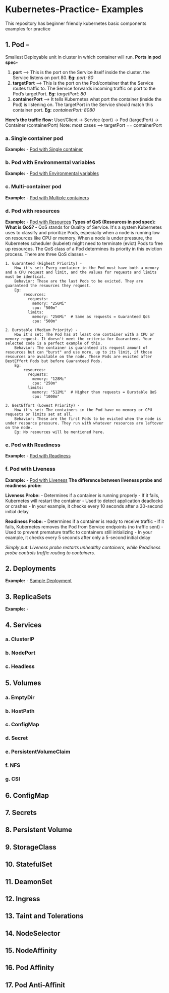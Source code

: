 # Kubernetes-Practice- Examples
This repository has beginner friendly kubernetes basic components examples for practice
## 1. Pod – 
Smallest Deployable unit in cluster in which container will run.
**Ports in pod spec-**
1. **port** --> This is the port on the Service itself inside the cluster. the Service listens on port 80. **Eg:** _port: 80_
2. **targetPort** --> This is the port on the Pod/container that the Service routes traffic to. The Service forwards incoming traffic on port to the Pod’s targetPort. **Eg:** _targetPort: 80_
3. **containerPort** --> It tells Kubernetes what port the container (inside the Pod) is listening on. The targetPort in the Service should match this container port. **Eg:** _containerPort: 8080_
							   
**Here’s the traffic flow:**
		User/Client → Service (port) → Pod (targetPort) → Container (containerPort)
		Note: most cases --> targetPort == containerPort

### a. Single container pod
**Example:** - [Pod with Single container](01-pods/pod-with-single-container.yaml)
### b. Pod with Environmental variables
**Example:** - [Pod with Environmental variables](01-pods/pod-with-env.yaml)
### c. Multi-container pod
**Example:** - [Pod with Multiple containers](01-pods/pod-with-multi-container.yaml)
### d. Pod with resources
**Example:** - [Pod with Resources](01-pods/pod-with-resources.yaml)
**Types of QoS (Resources in pod spec):**
**What is QoS? -**
	QoS stands for Quality of Service. It's a system Kubernetes uses to classify and prioritize Pods, especially when a node is running low on resources like CPU or memory.
	When a node is under pressure, the Kubernetes scheduler (kubelet) might need to terminate (evict) Pods to free up resources.
	The QoS class of a Pod determines its priority in this eviction process.
	There are three QoS classes - 

	1. Guaranteed (Highest Priority) -
		How it's set: Every container in the Pod must have both a memory and a CPU request and limit, and the values for requests and limits must be identical.
		Behavior: These are the last Pods to be evicted. They are guaranteed the resources they request.
		Eg:
			resources:
			  requests:
				memory: "256Mi"
				cpu: "500m"
			  limits:
				memory: "256Mi"  # Same as requests = Guaranteed QoS
				cpu: "500m"
				
	2. Burstable (Medium Priority) - 
		How it's set: The Pod has at least one container with a CPU or memory request. It doesn't meet the criteria for Guaranteed. Your selected code is a perfect example of this.
		Behavior: The container is guaranteed its request amount of resources but can "burst" and use more, up to its limit, if those resources are available on the node. These Pods are evicted after BestEffort Pods but before Guaranteed Pods.
		Eg:
			resources:
			  requests:
				memory: "128Mi"
				cpu: "250m"
			  limits:
				memory: "512Mi"  # Higher than requests = Burstable QoS
				cpu: "1000m" 
				
	3. BestEffort (Lowest Priority) - 
		How it's set: The containers in the Pod have no memory or CPU requests or limits set at all.
		Behavior: These are the first Pods to be evicted when the node is under resource pressure. They run with whatever resources are leftover on the node.
		Eg: No resources will be mentioned here.
### e. Pod with Readiness
**Example:** - [Pod with Readiness](01-pods/pod-with-readiness.yaml)
### f. Pod with Liveness
**Example:** - [Pod with Liveness](01-pods/pod-with-liveness.yaml)
**The difference between liveness probe and readiness probe:**

   **Liveness Probe:**
    	- Determines if a container is running properly
        - If it fails, Kubernetes will restart the container
        - Used to detect application deadlocks or crashes
        - In your example, it checks every 10 seconds after a 30-second initial delay

   **Readiness Probe:**
        - Determines if a container is ready to receive traffic
        - If it fails, Kubernetes removes the Pod from Service endpoints (no traffic sent)
        - Used to prevent premature traffic to containers still initializing
        - In your example, it checks every 5 seconds after only a 5-second initial delay

   _Simply put: Liveness probe restarts unhealthy containers, while Readiness probe controls traffic routing to containers._


## 2. Deployments
**Example:** - [Sample Deployment](02-deployments/deploy.yaml)

## 3. ReplicaSets
**Example:** - 
## 4. Services
### a. ClusterIP
### b. NodePort
### c. Headless
## 5. Volumes
### a. EmptyDir
### b. HostPath
### c. ConfigMap
### d. Secret
### e. PersistentVolumeClaim
### f. NFS
### g. CSI
## 6. ConfigMap
## 7. Secrets
## 8. Persistent Volume
## 9. StorageClass
## 10. StatefulSet
## 11. DeamonSet
## 12. Ingress
## 13. Taint and Tolerations
## 14. NodeSelector
## 15. NodeAffinity
## 16. Pod Affinity
## 17. Pod Anti-Affinit